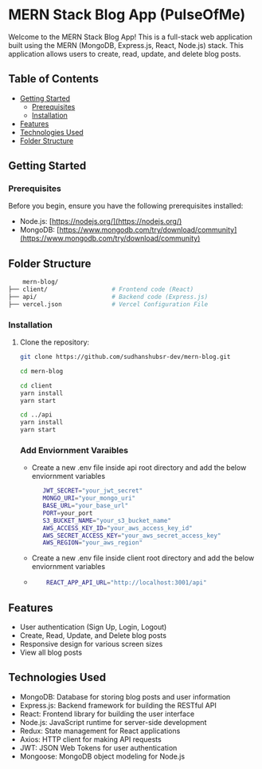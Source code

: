 # MERN Stack Blog App (PulseOfMe)

Welcome to the MERN Stack Blog App! This is a full-stack web application built using the MERN (MongoDB, Express.js, React, Node.js) stack. This application allows users to create, read, update, and delete blog posts.

## Table of Contents

- [Getting Started](#getting-started)
  - [Prerequisites](#prerequisites)
  - [Installation](#installation)
- [Features](#features)
- [Technologies Used](#technologies-used)
- [Folder Structure](#folder-structure)


## Getting Started

### Prerequisites

Before you begin, ensure you have the following prerequisites installed:

- Node.js: [https://nodejs.org/](https://nodejs.org/)
- MongoDB: [https://www.mongodb.com/try/download/community](https://www.mongodb.com/try/download/community)

## Folder Structure
```bash
    mern-blog/
├── client/                  # Frontend code (React)
├── api/                     # Backend code (Express.js)
├── vercel.json              # Vercel Configuration File

```
   

### Installation

1. Clone the repository:

   ```bash
   git clone https://github.com/sudhanshubsr-dev/mern-blog.git

   cd mern-blog

   cd client
   yarn install
   yarn start

   cd ../api
   yarn install
   yarn start
   ```
   ### Add Enviornment Varaibles
   - Create a new .env file inside api root directory and add the below enviornment variables
     ```bash
        JWT_SECRET="your_jwt_secret"
        MONGO_URI="your_mongo_uri"
        BASE_URL="your_base_url"
        PORT=your_port
        S3_BUCKET_NAME="your_s3_bucket_name"
        AWS_ACCESS_KEY_ID="your_aws_access_key_id"
        AWS_SECRET_ACCESS_KEY="your_aws_secret_access_key"
        AWS_REGION="your_aws_region"

     ```
   - Create a new .env file inside client root directory and add the below enviornment variables
   - ```bash
         REACT_APP_API_URL="http://localhost:3001/api"
     ```


## Features

- User authentication (Sign Up, Login, Logout)
- Create, Read, Update, and Delete blog posts
- Responsive design for various screen sizes
- View all blog posts

## Technologies Used
- MongoDB: Database for storing blog posts and user information
- Express.js: Backend framework for building the RESTful API
- React: Frontend library for building the user interface
- Node.js: JavaScript runtime for server-side development
- Redux: State management for React applications
- Axios: HTTP client for making API requests
- JWT: JSON Web Tokens for user authentication
- Mongoose: MongoDB object modeling for Node.js



  
   
